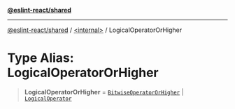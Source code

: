 [**@eslint-react/shared**](../../README.md)

***

[@eslint-react/shared](../../README.md) / [\<internal\>](../README.md) / LogicalOperatorOrHigher

# Type Alias: LogicalOperatorOrHigher

> **LogicalOperatorOrHigher** = [`BitwiseOperatorOrHigher`](BitwiseOperatorOrHigher.md) \| [`LogicalOperator`](LogicalOperator.md)
